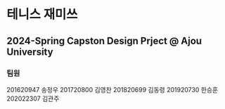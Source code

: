 # 테니스 재미쓰

## 2024-Spring Capston Design Prject @ Ajou University

### 팀원
201620947 송정우
201720800 김영찬
201820699 김동령
201920730 한승훈
202022307 김관주
